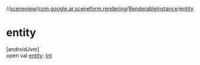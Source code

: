 //[sceneview](../../../index.md)/[com.google.ar.sceneform.rendering](../index.md)/[RenderableInstance](index.md)/[entity](entity.md)

# entity

[androidJvm]\
open val [entity](entity.md): [Int](https://kotlinlang.org/api/latest/jvm/stdlib/kotlin/-int/index.html)
